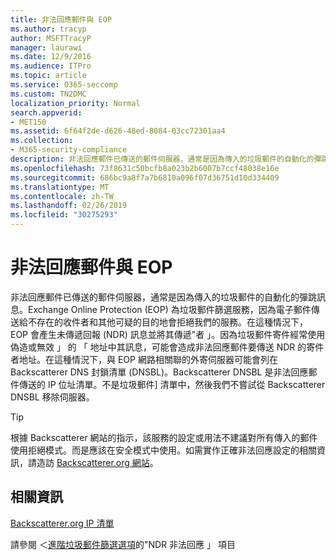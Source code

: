 ```yaml
---
title: 非法回應郵件與 EOP
ms.author: tracyp
author: MSFTTracyP
manager: laurawi
ms.date: 12/9/2016
ms.audience: ITPro
ms.topic: article
ms.service: O365-seccomp
ms.custom: TN2DMC
localization_priority: Normal
search.appverid:
- MET150
ms.assetid: 6f64f2de-d626-48ed-8084-03cc72301aa4
ms.collection:
- M365-security-compliance
description: 非法回應郵件已傳送的郵件伺服器，通常是因為傳入的垃圾郵件的自動化的彈跳訊息。Backscatterer DNSBL 是非法回應郵件傳送的 IP 位址清單。不是垃圾郵件] 清單中，然後我們不嘗試從 Backscatterer DNSBL 移除伺服器。
ms.openlocfilehash: 73f8631c50bcfb8a023b2b6007b7ccf48038e16e
ms.sourcegitcommit: 686bc9a8f7a7b6810a096f07d36751d10d334409
ms.translationtype: MT
ms.contentlocale: zh-TW
ms.lasthandoff: 02/26/2019
ms.locfileid: "30275293"
---
```

# <a name="backscatter-messages-and-eop"></a>非法回應郵件與 EOP

非法回應郵件已傳送的郵件伺服器，通常是因為傳入的垃圾郵件的自動化的彈跳訊息。Exchange Online Protection (EOP) 為垃圾郵件篩選服務，因為電子郵件傳送給不存在的收件者和其他可疑的目的地會拒絕我們的服務。在這種情況下，EOP 會產生未傳遞回報 (NDR) 訊息並將其傳遞"者 」。因為垃圾郵件寄件經常使用偽造或無效 」 的 「 地址中其訊息，可能會造成非法回應郵件要傳送 NDR 的寄件者地址。在這種情況下，與 EOP 網路相關聯的外寄伺服器可能會列在 Backscatterer DNS 封鎖清單 (DNSBL)。Backscatterer DNSBL 是非法回應郵件傳送的 IP 位址清單。不是垃圾郵件] 清單中，然後我們不嘗試從 Backscatterer DNSBL 移除伺服器。 
  
> [!TIP]
> 根據 Backscatterer 網站的指示，該服務的設定或用法不建議對所有傳入的郵件使用拒絕模式。而是應該在安全模式中使用。如需實作正確非法回應設定的相關資訊，請造訪 [Backscatterer.org 網站](http://www.backscatterer.org/?target=usage)。 
  
## <a name="for-more-information"></a>相關資訊

[Backscatterer.org IP 清單](https://blogs.msdn.com/b/tzink/archive/2012/08/22/the-backscatterer-org-ip-list.aspx)
  
請參閱 ＜[進階垃圾郵件篩選選項](advanced-spam-filtering-asf-options.md)的"NDR 非法回應 」 項目
  


